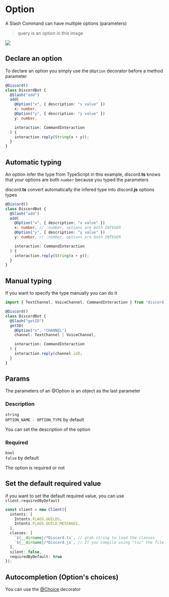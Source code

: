 # Option
A Slash Command can have multiple options (parameters)

> query is an option in this image

![](/discord.ts/options.png)

## Declare an option
To declare an option you simply use the `@Option` decorator before a method parameter
```ts
@Discord()
class DiscordBot {
  @Slash("add")
  add(
    @Option("x", { description: "x value" })
    x: number,
    @Option("y", { description: "y value" })
    y: number,

    interaction: CommandInteraction
  ) {
    interaction.reply(String(x + y));
  }
}
```

## Automatic typing
An option infer the type from TypeScript in this example, discord.**ts** knows that your options are both `number` because you typed the parameters

discord.**ts** convert automatically the infered type into discord.**js** options types

```ts
@Discord()
class DiscordBot {
  @Slash("add")
  add(
    @Option("x", { description: "x value" })
    x: number, // :number, options are both INTEGER
    @Option("y", { description: "y value" })
    y: number, // :number, options are both INTEGER

    interaction: CommandInteraction
  ) {
    interaction.reply(String(x + y));
  }
}
```

## Manual typing
If you want to specify the type manually you can do it
```ts
import { TextChannel, VoiceChannel, CommandInteraction } from "discord.js"

@Discord()
class DiscordBot {
  @Slash("getID")
  getID(
    @Option("x", "CHANNEL")
    channel: TextChannel | VoiceChannel,

    interaction: CommandInteraction
  ) {
    interaction.reply(channel.id);
  }
}
```

## Params
The parameters of an @Option is an object as the last parameter

### Description
`string`  
`OPTION_NAME - OPTION_TYPE` by default 

You can set the description of the option

### Required
`bool`  
`false` by default      

The option is required or not

## Set the default required value
if you want to set the default required value, you can use `client.requiredByDefault`

```ts
const client = new Client({
  intents: [
    Intents.FLAGS.GUILDS,
    Intents.FLAGS.GUILD_MESSAGES,
  ],
  classes: [
    `${__dirname}/*Discord.ts`, // glob string to load the classes
    `${__dirname}/*Discord.js`, // If you compile using "tsc" the file extension change to .js
  ],
  silent: false,
  requiredByDefault: true
});
```

## Autocompletion (Option's choices)
You can use the [@Choice](/discord.ts/decorators/choice) decorator
